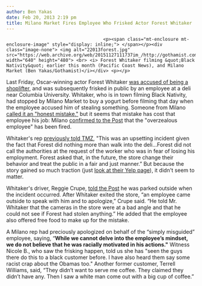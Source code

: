 ```yaml
---
author: Ben Yakas
date: Feb 20, 2013 2:19 pm
title: Milano Market Fires Employee Who Frisked Actor Forest Whitaker
---
```


	
										<p><span class="mt-enclosure mt-enclosure-image" style="display: inline;"> </span></p><div class="image-none"> <img alt="22013forest.jpg" src="https://web.archive.org/web/20151127111737im_/http://gothamist.com/attachments/byakas/22013forest.jpg" width="640" height="480"> <br> <i> Forest Whitaker filming &quot;Black Nativity&quot; earlier this month (Pacific Coast News), and Milano Market (Ben Yakas/Gothamist)</i></div> <p></p>

<p>Last Friday, Oscar-winning actor Forest Whitaker <a href="https://web.archive.org/web/20151127111737/http://gothamist.com/2013/02/16/oscar_winner_forest_whitaker_claims.php">was accused of being a shoplifter</a>, and was subsequently frisked in public by an employee at a deli near Columbia University. Whitaker, who is in town filming Black Nativity, had stopped by Milano Market to buy a yogurt before filming that day when the employee accused him of stealing something. Someone from Milano <a href="https://web.archive.org/web/20151127111737/http://gothamist.com/2013/02/17/milano_market_employee_says_forest.php">called it an &quot;honest mistake,&quot;</a> but it seems that mistake has cost that employee his job: Milano <a href="https://web.archive.org/web/20151127111737/http://www.nypost.com/p/news/local/manhattan/deli_worker_who_stop_and_frisked_VPhu7S79J56h9NvGfl2NsN?utm_medium=rss&amp;utm_content=%20%20%20%20%20%20%20%20%20%20Manhattan">confirmed to the Post</a> that the &quot;overzealous employee&quot; has been fired.</p>

<p>Whitaker&apos;s rep <a href="https://web.archive.org/web/20151127111737/http://www.tmz.com/2013/02/16/forest-whitaker-deli-shoplifting-frisked/">previously told TMZ</a>, &quot;This was an upsetting incident given the fact that Forest did nothing more than walk into the deli...Forest did not call the authorities at the request of the worker who was in fear of losing his employment. Forest asked that, in the future, the store change their behavior and treat the public in a fair and just manner.&#x201D; But because the story gained so much traction (just <a href="https://web.archive.org/web/20151127111737/http://www.yelp.com/biz/milano-market-new-york">look at their Yelp page</a>), it didn&apos;t seem to matter. </p>

<p>Whitaker&apos;s driver, Reggie Crupe, <a href="https://web.archive.org/web/20151127111737/http://www.nypost.com/p/news/local/manhattan/film_star_shop_frisked_xH3Tvj2dRD10RIbiVbM9aK?utm_medium=rss&amp;utm_content=Manhattan">told the Post</a> he was parked outside when the incident occurred. After Whitaker exited the store, &#x201C;an employee came outside to speak with him and to apologize,&#x201D; Crupe said. &#x201C;He told Mr. Whitaker that the cameras in the store were at a bad angle and that he could not see if Forest had stolen anything.&#x201D; He added that the employee also offered free food to make up for the mistake.</p>

<p>A Milano rep had preciously apologized on behalf of the &#x201C;simply misguided&#x201D; employee, saying, &#x201C;<strong>While we cannot delve into the employee&#x2019;s mindset, we do not believe that he was racially motivated in his actions.&quot;</strong> Witness Nicole B., who saw the frisking happen, told us she has &quot;seen the guys there do this to a black customer before. I have also heard them say some racist crap about the Obamas too.&quot; Another former customer, Terrell Williams, said, &#x201C;They didn&#x2019;t want to serve me coffee. They claimed they didn&#x2019;t have any. Then I saw a white man come out with a big cup of coffee.&#x201D;  <br>
</p>					
										
									
				